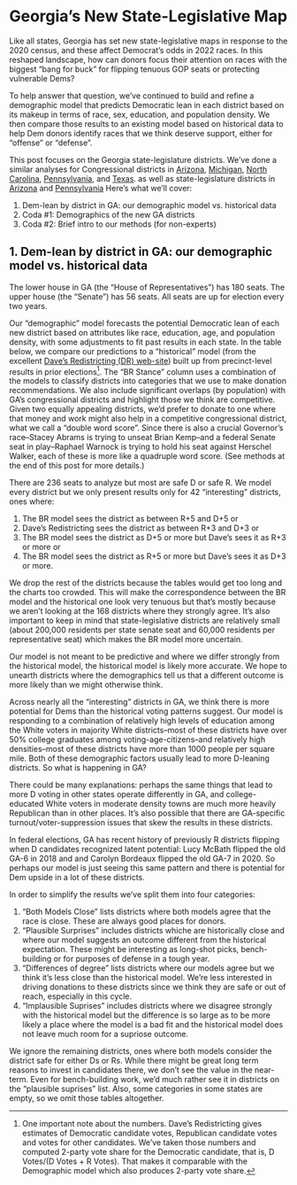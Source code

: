 # Georgia’s New State-Legislative Map

Like all states, Georgia has set new state-legislative
maps in response to the 2020 census,
and these affect Democrat’s odds in 2022 races.
In this reshaped landscape,
how can donors focus their attention on races with the biggest “bang for buck”
for flipping tenuous GOP seats or protecting vulnerable Dems?

To help answer that question, we’ve continued to build and refine
a demographic model that predicts Democratic lean in each district based on its
makeup in terms of race, sex, education, and population density.
We then compare those results to an existing model based on historical
data to help Dem donors identify races that we think deserve support, either
for “offense” or “defense”.

This post focuses on the Georgia state-legislature districts.
We’ve done a similar analyses for Congressional districts
in
[Arizona][AZPost],
[Michigan][MIPost],
[North Carolina][NCPost],
[Pennsylvania][PAPost],
and [Texas][TXPost].
as well as state-legislature districts in
[Arizona][AZSLD]
and [Pennsylvania][PASLD]
Here’s what we’ll cover:

[AZPost]: https://blueripple.github.io/research/NewMaps/AZ_Congressional/post.html
[TXPost]: https://blueripple.github.io/research/NewMaps/TX_Congressional/post.html
[NCPost]: https://blueripple.github.io/research/NewMaps/NC_Congressional/post.html
[PAPost]: https://blueripple.github.io/research/NewMaps/PA_Congressional/post.html
[MIPost]: https://blueripple.github.io/research/NewMaps/MI_Congressional/post.html
[AZSLD]: https://blueripple.github.io/research/NewMaps/AZ_StateLeg/post.html
[MISLD]: https://blueripple.github.io/research/NewMaps/MI_StateLeg/post.html
[PASLD]: https://blueripple.github.io/research/NewMaps/PA_StateLeg/post.html

1. Dem-lean by district in GA: our demographic model vs. historical data
2. Coda #1: Demographics of the new GA districts
3. Coda #2: Brief intro to our methods (for non-experts)

## 1. Dem-lean by district in GA: our demographic model vs. historical data
The lower house in GA (the “House of Representatives”) has 180 seats.
The upper house (the “Senate”) has 56 seats.  All seats are up for election
every two years.

Our “demographic” model forecasts the potential Democratic lean of each
new district based on attributes like race, education, age, and
population density, with some adjustments to fit past results in each state.
In the table below,
we compare our predictions to a “historical” model (from the excellent
[Dave’s Redistricting (DR) web-site][DavesR]) built up from precinct-level
results in prior elections[^voteShare]. The “BR Stance” column uses a combination
of the models to classify districts into categories that we use to make donation
recommendations.
We also include significant overlaps (by population) with GA’s congressional
districts and highlight those we think are competitive.
Given two equally appealing districts, we’d prefer to donate
to one where that money and work might also help in a competitive congressional district,
what we call a “double word score”. Since there is also a crucial Governor’s
race–Stacey Abrams is trying to unseat Brian
Kemp–and a federal Senate seat in
play–Raphael Warnock is trying to hold his seat against Herschel Walker,
each of these is more like a quadruple word score.
(See methods at the end of this post for more details.)

[DavesR]: https://davesredistricting.org/maps#aboutus

[^voteShare]: One important note about the numbers. Dave’s Redistricting gives
estimates of Democratic candidate votes, Republican candidate votes and votes
for other candidates.  We’ve taken those numbers and computed 2-party vote share
for the Democratic candidate, that is, D Votes/(D Votes + R Votes). That makes it
comparable with the Demographic model which also produces 2-party vote share.

There are 236 seats to analyze but most are safe D or safe R.
We model every district but we only
present results only for 42 “interesting” districts, ones where:

1. The BR model sees the district as between R+5 and D+5 or
2. Dave’s Redistricting sees the district as between R+3 and D+3 or
3. The BR model sees the district as D+5 or more but Dave’s sees it as R+3 or more or
4. The BR model sees the district as R+5 or more but Dave’s sees it as D+3 or more.

We drop the rest of the districts because the tables would get too long and the charts too crowded.
This will make the correspondence between the BR model and the historical one look very tenuous
but that’s mostly because we aren’t looking at the 168 districts where they strongly agree.
It’s also important to keep in mind that state-legislative districts are relatively
small (about 200,000 residents per state senate seat and 60,000 residents per representative seat)
which makes the BR model more uncertain.

Our model is not meant to be predictive and where we differ strongly from the historical model,
the historical model is likely more accurate. We hope to unearth districts where the demographics tell
us that a different outcome is more likely than we might otherwise think.

Across nearly all the “interesting” districts in GA, we think there is more potential for
Dems than the historical voting patterns suggest. Our model is responding to a
combination of relatively high levels of education among the White voters in majority White
districts–most of these districts have over 50% college graduates among
voting-age-citizens–and relatively high densities–most of these districts have more
than 1000 people per square mile. Both of these demographic factors usually lead
to more D-leaning districts. So what is happening in GA?

There could be many explanations: perhaps the same things that lead to more D voting in
other states operate differently in GA, and college-educated White voters in moderate
density towns are much more heavily Republican than in other places. It’s also possible
that there are GA-specific turnout/voter-suppression issues that
skew the results in these districts.

In federal elections, GA has recent history of previously R districts flipping
when D candidates recognized latent potential: Lucy McBath flipped the old GA-6
in 2018 and and Carolyn Bordeaux flipped the old GA-7 in 2020.
So perhaps our model is just seeing this same
pattern and there is potential for Dem upside in a lot of these districts.

In order to simplify the results we’ve split them into four categories:

1. “Both Models Close” lists districts where both models agree that the race is close. These are always good places for donors.
2. “Plausible Surprises” includes districts whiche are historically close and where our model suggests an outcome different
  from the historical expectation. These might be interesting as long-shot picks, bench-building or for purposes of defense in a tough year.
3. “Differences of degree” lists districts where our models agree but we think it’s less close than the historical model. We’re less interested
  in driving donations to these districts since we think they are safe or out of reach, especially in this cycle.
4. “Implausible Suprises” includes districts where we disagree strongly with the historical model but the difference is so large as to be more
  likely a place where the model is a bad fit and the historical model does not leave much room for a supriose outcome.

We ignore the remaining districts, ones where both models consider the district safe for either Ds or Rs. While there might be great
long term reasons to invest in candidates there, we don’t see the value in the near-term.  Even for bench-building work, we’d much rather see
it in districts on the “plausible suprises” list. Also, some categories in some states are empty, so we omit those tables altogether.

[^raceOther]: It’s statistically and politically tricky to decide how to categorize people. If we
had more data, we’d love to add more race/ethnicity categories. In practice, we are limited both by
the categories provided by our data sources and the limited numbers of people surveyed overall,
which means groups composing small fractions of the U.S. population are often not surveyed in
every state and definitely no in every state, age and education group. So we make the common
choice of splitting our race/ethnicity categories into
Black, Asian, Hispanic, White-non-Hispanic and other.
